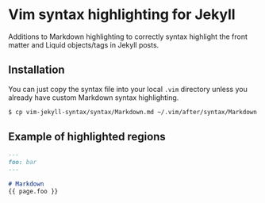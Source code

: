 # Vim syntax highlighting for Jekyll

Additions to Markdown highlighting to correctly syntax highlight the front matter and Liquid objects/tags in Jekyll posts.

## Installation
You can just copy the syntax file into your local `.vim` directory unless you already have custom Markdown syntax highlighting.

```bash
$ cp vim-jekyll-syntax/syntax/Markdown.md ~/.vim/after/syntax/Markdown.md
```

## Example of highlighted regions
```markdown
---
foo: bar
---

# Markdown
{{ page.foo }}
```

